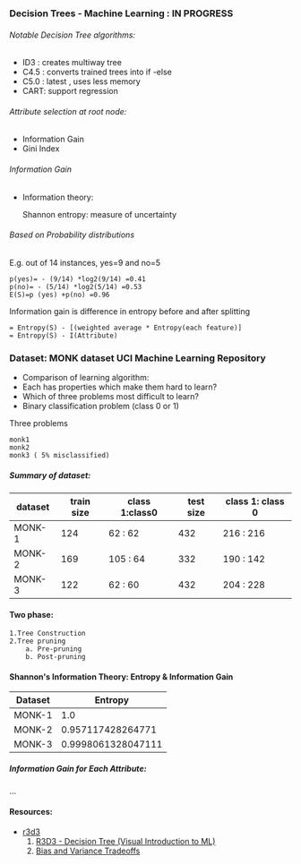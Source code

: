 ### Decision Trees - Machine Learning : IN PROGRESS 

###### Notable Decision Tree algorithms:
* ID3 : creates multiway tree
* C4.5 : converts trained trees into if -else
* C5.0 : latest , uses less memory
* CART: support regression

###### Attribute selection at root node:
* Information Gain
* Gini Index

###### Information Gain
* Information theory:
  
  Shannon entropy: measure of uncertainty

###### Based on Probability distributions
E.g. out of 14 instances, yes=9 and no=5

    p(yes)= - (9/14) *log2(9/14) =0.41
    p(no)= - (5/14) *log2(5/14) =0.53
    E(S)=p (yes) +p(no) =0.96

Information gain is difference in entropy before and after splitting 
	                 
    = Entropy(S) - [(weighted average * Entropy(each feature)]
    = Entropy(S) - I(Attribute)
    

### Dataset: MONK dataset UCI Machine Learning Repository

* Comparison of learning algorithm: 
* Each has properties which make them hard to learn?
* Which of three problems most difficult to learn?
* Binary classification problem (class 0 or 1)

Three problems

    monk1
    monk2
    monk3 ( 5% misclassified)

##### Summary of dataset: 

dataset            | train size| class 1:class0| test size| class 1: class 0
------------------|-----------|----------|-------|------
MONK-1   | 124  | 62 : 62 |432 | 216 : 216
MONK-2   | 169 | 105 : 64 | 332 | 190 : 142
MONK-3   | 122 | 62 : 60 | 432 | 204 : 228

#### Two phase:

    1.Tree Construction
    2.Tree pruning
        a. Pre-pruning
        b. Post-pruning

#### Shannon's Information Theory: Entropy & Information Gain

Dataset                | Entropy
----------------------------|-----------------------------
MONK-1        | 1.0
MONK-2 | 0.957117428264771
MONK-3 | 0.9998061328047111

##### Information Gain for Each Attribute:
...

#### Resources: 
* [r3d3](http://www.r2d3.us/)
	1. [R3D3 - Decision Tree (Visual Introduction to ML)](http://www.r2d3.us/visual-intro-to-machine-learning-part-1/)
	2. [Bias and Variance Tradeoffs](http://www.r2d3.us/visual-intro-to-machine-learning-part-2/)
